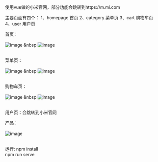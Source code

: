 使用vue做的小米官网，部分功能会跳转到https://m.mi.com

主要页面有四个：
1、homepage 首页
2、category 菜单页
3、cart 购物车页
4、user 用户页

首页：<br><br>
![image](https://github.com/Lvfei123/screenshot/blob/master/xiaomi/hompage1.png) &nbsp
![image](https://github.com/Lvfei123/screenshot/blob/master/xiaomi/homepage2.png) <br><br>

菜单页：<br><br>
![image](https://github.com/Lvfei123/screenshot/blob/master/xiaomi/category1.png) &nbsp
![image](https://github.com/Lvfei123/screenshot/blob/master/xiaomi/category2.png) <br><br>

购物车页：<br><br>
![image](https://github.com/Lvfei123/screenshot/blob/master/xiaomi/cart1.png) &nbsp
![image](https://github.com/Lvfei123/screenshot/blob/master/xiaomi/cart2.png) <br><br>

用户页：会跳转到小米官网

产品：<br><br>
![image](https://github.com/Lvfei123/screenshot/blob/master/xiaomi/product.png) <br><br>

运行:
npm install <br>
npm run serve
